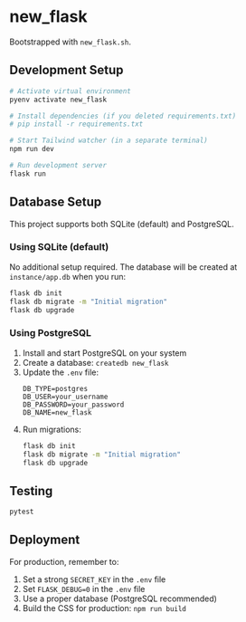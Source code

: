 # new_flask

Bootstrapped with `new_flask.sh`.

## Development Setup

```bash
# Activate virtual environment
pyenv activate new_flask

# Install dependencies (if you deleted requirements.txt)
# pip install -r requirements.txt

# Start Tailwind watcher (in a separate terminal)
npm run dev

# Run development server
flask run
```

## Database Setup

This project supports both SQLite (default) and PostgreSQL.

### Using SQLite (default)
No additional setup required. The database will be created at `instance/app.db` when you run:
```bash
flask db init
flask db migrate -m "Initial migration"
flask db upgrade
```

### Using PostgreSQL
1. Install and start PostgreSQL on your system
2. Create a database: `createdb new_flask`
3. Update the `.env` file:
   ```
   DB_TYPE=postgres
   DB_USER=your_username
   DB_PASSWORD=your_password
   DB_NAME=new_flask
   ```
4. Run migrations:
   ```bash
   flask db init
   flask db migrate -m "Initial migration"
   flask db upgrade
   ```

## Testing
```bash
pytest
```

## Deployment
For production, remember to:
1. Set a strong `SECRET_KEY` in the `.env` file
2. Set `FLASK_DEBUG=0` in the `.env` file
3. Use a proper database (PostgreSQL recommended)
4. Build the CSS for production: `npm run build`

